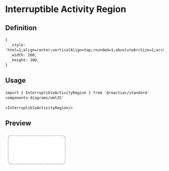 # Interruptible Activity Region

## Definition

```
{
  _style: 'html=1;align=center;verticalAlign=top;rounded=1;absoluteArcSize=1;arcSize=20;dashed=1;whiteSpace=wrap;',
  _width: 200,
  _height: 100,
}
```

## Usage

```
import { InterruptibleActivityRegion } from '@reactiac/standard-components-diagrams/uml25'

<InterruptibleActivityRegion/>
```

## Preview

<img src="./interruptible-activity-region.png" width="200"/>
